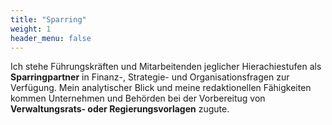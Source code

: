 ```yaml
---
title: "Sparring"
weight: 1
header_menu: false
---
```


Ich stehe Führungskräften und Mitarbeitenden jeglicher Hierachiestufen als **Sparringpartner** in Finanz-, Strategie- und Organisationsfragen zur Verfügung. Mein analytischer Blick und meine redaktionellen Fähigkeiten kommen Unternehmen und Behörden bei der Vorbereitug von **Verwaltungsrats- oder Regierungsvorlagen** zugute.
